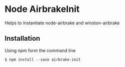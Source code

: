 Node AirbrakeInit
==================

Helps to instantiate node-airbrake and winston-airbrake

## Installation

Using npm form the command line
```
$ npm install --save airbrake-init
```
